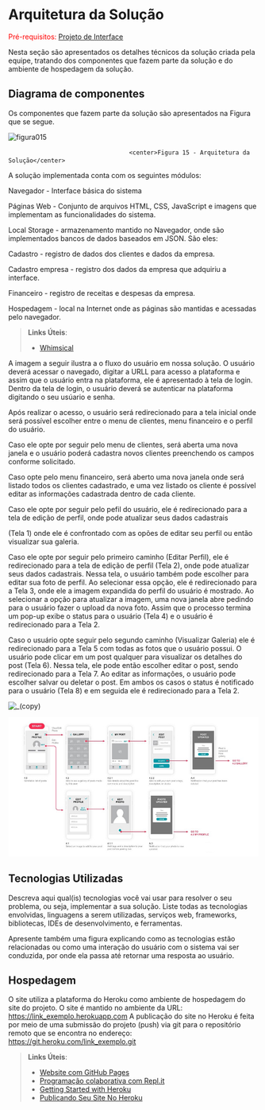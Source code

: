 # Arquitetura da Solução

<span style="color:red">Pré-requisitos: <a href="3-Projeto de Interface.md"> Projeto de Interface</a></span>

Nesta seção são apresentados os detalhes técnicos da solução criada pela equipe, tratando dos componentes que fazem parte da solução e do ambiente de hospedagem da solução.

## Diagrama de componentes

Os componentes que fazem parte da solução são apresentados na Figura que se segue.

![figura015](https://user-images.githubusercontent.com/111931438/194447550-c2fc99f0-faaa-4efd-be21-52cd3f7c52e6.png)

                                      <center>Figura 15 - Arquitetura da Solução</center>


A solução implementada conta com os seguintes módulos:

Navegador - Interface básica do sistema

Páginas Web - Conjunto de arquivos HTML, CSS, JavaScript e imagens que implementam as funcionalidades do sistema.

Local Storage - armazenamento mantido no Navegador, onde são implementados bancos de dados baseados em JSON. São eles: 

Cadastro - registro de dados dos clientes e dados da empresa. 

Cadastro empresa - registro dos dados da empresa que adquiriu a interface.

Financeiro - registro de receitas e despesas da empresa.

Hospedagem - local na Internet onde as páginas são mantidas e acessadas pelo navegador.  

> **Links Úteis**:
>
> - [Whimsical](https://whimsical.com/)


A imagem a seguir ilustra a o fluxo do usuário em nossa solução. O usuário deverá acessar o navegado, digitar a URLL para acesso a plataforma e assim
que o usuário entra na plataforma, ele é apresentado à tela de login. Dentro da tela de login, o usuário deverá se autenticar na plataforma digitando o seu usúario e senha.

Após realizar o acesso, o usuário será redirecionado para a tela inicial onde será possível escolher entre o menu de clientes, menu financeiro e o perfil do usuário.

Caso ele opte por seguir pelo menu de clientes, será aberta uma nova janela e o usuário poderá cadastra novos clientes preenchendo os campos conforme solicitado. 

Caso opte pelo menu financeiro, será aberto uma nova janela onde será listado todos os clientes cadastrado, e uma vez listado os cliente é possível editar as informações cadastrada dentro de cada cliente.

Caso ele opte por seguir pelo pefil do usuário, ele é redirecionado para a tela de edição de perfil, onde pode atualizar seus dados cadastrais


(Tela 1) onde ele é confrontado com as opões de editar seu perfil ou
então visualizar sua galeria.

Caso ele opte por seguir pelo primeiro caminho (Editar Perfil), ele é
redirecionado para a tela de edição de perfil (Tela 2), onde pode
atualizar seus dados cadastrais. Nessa tela, o usuário também pode
escolher para editar sua foto de perfil. Ao selecionar essa opção, ele é
redirecionado para a Tela 3, onde ele a imagem expandida do perfil do
usuário é mostrado. Ao selecionar a opção para atualizar a imagem, uma
nova janela abre pedindo para o usuário fazer o upload da nova foto.
Assim que o processo termina um pop-up exibe o status para o usuário
(Tela 4) e o usuário é redirecionado para a Tela 2.

Caso o usuário opte seguir pelo segundo caminho (Visualizar Galeria) ele
é redirecionado para a Tela 5 com todas as fotos que o usuário possui. O
usuário pode clicar em um post qualquer para visualizar os detalhes do
post (Tela 6). Nessa tela, ele pode então escolher editar o post, sendo
redirecionado para a Tela 7. Ao editar as informações, o usuário pode
escolher salvar ou deletar o post. Em ambos os casos o status é
notificado para o usuário (Tela 8) e em seguida ele é redirecionado
para a Tela 2.

![_(copy)](https://user-images.githubusercontent.com/111931438/194447562-15f8c1c1-62e5-41df-848c-d3a355a2f916.png)


![Exemplo de UserFlow](img/userflow.jpg)


## Tecnologias Utilizadas

Descreva aqui qual(is) tecnologias você vai usar para resolver o seu problema, ou seja, implementar a sua solução. Liste todas as tecnologias envolvidas, linguagens a serem utilizadas, serviços web, frameworks, bibliotecas, IDEs de desenvolvimento, e ferramentas.

Apresente também uma figura explicando como as tecnologias estão relacionadas ou como uma interação do usuário com o sistema vai ser conduzida, por onde ela passa até retornar uma resposta ao usuário.


## Hospedagem

O site utiliza a plataforma do Heroku como ambiente de hospedagem do site do projeto. O site é mantido no ambiente da URL: 
https://link_exemplo.herokuapp.com 
A publicação do site no Heroku é feita por meio de uma submissão do projeto (push) via git para o repositório remoto que se encontra no endereço: 
https://git.heroku.com/link_exemplo.git


> **Links Úteis**:
>
> - [Website com GitHub Pages](https://pages.github.com/)
> - [Programação colaborativa com Repl.it](https://repl.it/)
> - [Getting Started with Heroku](https://devcenter.heroku.com/start)
> - [Publicando Seu Site No Heroku](http://pythonclub.com.br/publicando-seu-hello-world-no-heroku.html)

